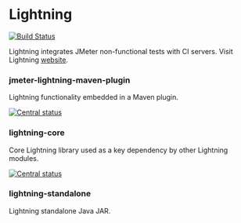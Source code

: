 # Lightning

[![Build Status](https://travis-ci.com/automatictester/lightning.svg?branch=master)](https://travis-ci.com/automatictester/lightning)

Lightning integrates JMeter non-functional tests with CI servers. Visit
Lightning [website](http://automatictester.github.io/lightning/).

### jmeter-lightning-maven-plugin

Lightning functionality embedded in a Maven plugin.

[![Central status](https://maven-badges.herokuapp.com/maven-central/uk.co.automatictester/jmeter-lightning-maven-plugin/badge.svg)](https://maven-badges.herokuapp.com/maven-central/uk.co.automatictester/jmeter-lightning-maven-plugin)

### lightning-core

Core Lightning library used as a key dependency by other Lightning modules.

[![Central status](https://maven-badges.herokuapp.com/maven-central/uk.co.automatictester/lightning-core/badge.svg)](https://maven-badges.herokuapp.com/maven-central/uk.co.automatictester/lightning-core)

### lightning-standalone

Lightning standalone Java JAR.
